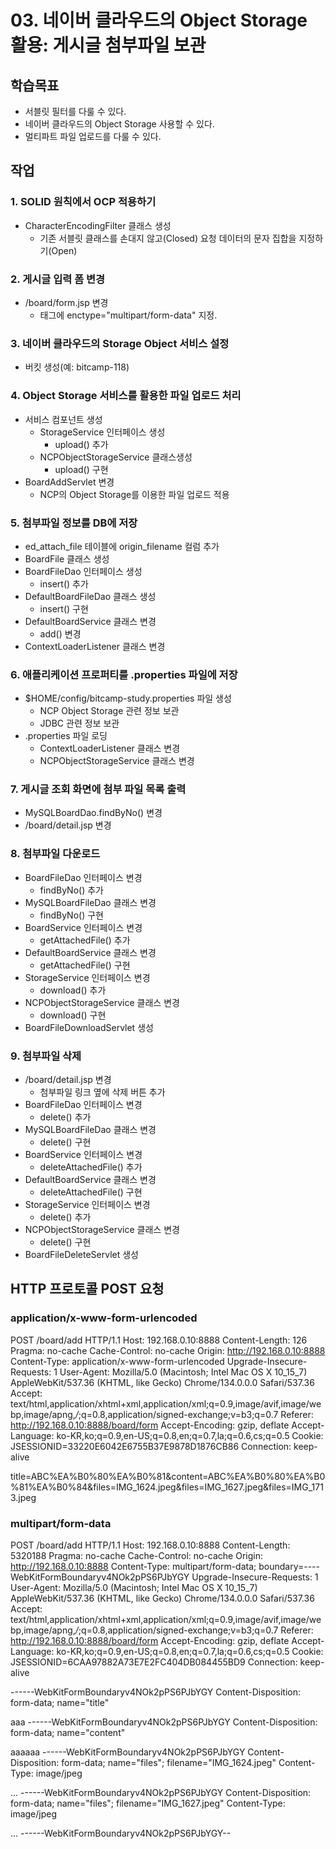 # 03. 네이버 클라우드의 Object Storage 활용: 게시글 첨부파일 보관

## 학습목표

- 서블릿 필터를 다룰 수 있다.
- 네이버 클라우드의 Object Storage 사용할 수 있다.
- 멀티파트 파일 업로드를 다룰 수 있다.

## 작업

### 1. SOLID 원칙에서 OCP 적용하기

- CharacterEncodingFilter 클래스 생성
  - 기존 서블릿 클래스를 손대지 않고(Closed) 요청 데이터의 문자 집합을 지정하기(Open)


### 2. 게시글 입력 폼 변경 

- /board/form.jsp 변경
  - <form> 태그에 enctype="multipart/form-data" 지정.

### 3. 네이버 클라우드의 Storage Object 서비스 설정

- 버킷 생성(예: bitcamp-118)
  
### 4. Object Storage 서비스를 활용한 파일 업로드 처리

- 서비스 컴포넌트 생성
  - StorageService 인터페이스 생성
    - upload() 추가
  - NCPObjectStorageService 클래스생성
    - upload() 구현
- BoardAddServlet 변경
  - NCP의 Object Storage를 이용한 파일 업로드 적용

### 5. 첨부파일 정보를 DB에 저장

- ed_attach_file 테이블에 origin_filename 컬럼 추가
- BoardFile 클래스 생성
- BoardFileDao 인터페이스 생성
  - insert() 추가
- DefaultBoardFileDao 클래스 생성
  - insert() 구현
- DefaultBoardService 클래스 변경
  - add() 변경
- ContextLoaderListener 클래스 변경

### 6. 애플리케이션 프로퍼티를 .properties 파일에 저장

- $HOME/config/bitcamp-study.properties 파일 생성
  - NCP Object Storage 관련 정보 보관
  - JDBC 관련 정보 보관
- .properties 파일 로딩 
  - ContextLoaderListener 클래스 변경
  - NCPObjectStorageService 클래스 변경

### 7. 게시글 조회 화면에 첨부 파일 목록 출력

- MySQLBoardDao.findByNo() 변경
- /board/detail.jsp 변경

### 8. 첨부파일 다운로드 

- BoardFileDao 인터페이스 변경
  - findByNo() 추가
- MySQLBoardFileDao 클래스 변경
  - findByNo() 구현
- BoardService 인터페이스 변경
  - getAttachedFile() 추가
- DefaultBoardService 클래스 변경
  - getAttachedFile() 구현
- StorageService 인터페이스 변경
  - download() 추가
- NCPObjectStorageService 클래스 변경
  - download() 구현
- BoardFileDownloadServlet 생성

### 9. 첨부파일 삭제

- /board/detail.jsp 변경
  - 첨부파일 링크 옆에 삭제 버튼 추가
- BoardFileDao 인터페이스 변경
  - delete() 추가
- MySQLBoardFileDao 클래스 변경
  - delete() 구현
- BoardService 인터페이스 변경
  - deleteAttachedFile() 추가
- DefaultBoardService 클래스 변경
  - deleteAttachedFile() 구현  
- StorageService 인터페이스 변경
  - delete() 추가
- NCPObjectStorageService 클래스 변경
  - delete() 구현
- BoardFileDeleteServlet 생성



## HTTP 프로토콜 POST 요청
### application/x-www-form-urlencoded
POST /board/add HTTP/1.1
Host: 192.168.0.10:8888
Content-Length: 126
Pragma: no-cache
Cache-Control: no-cache
Origin: http://192.168.0.10:8888
Content-Type: application/x-www-form-urlencoded
Upgrade-Insecure-Requests: 1
User-Agent: Mozilla/5.0 (Macintosh; Intel Mac OS X 10_15_7) AppleWebKit/537.36 (KHTML, like Gecko) Chrome/134.0.0.0 Safari/537.36
Accept: text/html,application/xhtml+xml,application/xml;q=0.9,image/avif,image/webp,image/apng,*/*;q=0.8,application/signed-exchange;v=b3;q=0.7
Referer: http://192.168.0.10:8888/board/form
Accept-Encoding: gzip, deflate
Accept-Language: ko-KR,ko;q=0.9,en-US;q=0.8,en;q=0.7,la;q=0.6,cs;q=0.5
Cookie: JSESSIONID=33220E6042E6755B37E9878D1876CB86
Connection: keep-alive

title=ABC%EA%B0%80%EA%B0%81&content=ABC%EA%B0%80%EA%B0%81%EA%B0%84&files=IMG_1624.jpeg&files=IMG_1627.jpeg&files=IMG_1713.jpeg

### multipart/form-data
POST /board/add HTTP/1.1
Host: 192.168.0.10:8888
Content-Length: 5320188
Pragma: no-cache
Cache-Control: no-cache
Origin: http://192.168.0.10:8888
Content-Type: multipart/form-data; boundary=----WebKitFormBoundaryv4NOk2pPS6PJbYGY
Upgrade-Insecure-Requests: 1
User-Agent: Mozilla/5.0 (Macintosh; Intel Mac OS X 10_15_7) AppleWebKit/537.36 (KHTML, like Gecko) Chrome/134.0.0.0 Safari/537.36
Accept: text/html,application/xhtml+xml,application/xml;q=0.9,image/avif,image/webp,image/apng,*/*;q=0.8,application/signed-exchange;v=b3;q=0.7
Referer: http://192.168.0.10:8888/board/form
Accept-Encoding: gzip, deflate
Accept-Language: ko-KR,ko;q=0.9,en-US;q=0.8,en;q=0.7,la;q=0.6,cs;q=0.5
Cookie: JSESSIONID=6CAA97882A73E7E2FC404DB084455BD9
Connection: keep-alive

------WebKitFormBoundaryv4NOk2pPS6PJbYGY
Content-Disposition: form-data; name="title"

aaa
------WebKitFormBoundaryv4NOk2pPS6PJbYGY
Content-Disposition: form-data; name="content"

aaaaaa
------WebKitFormBoundaryv4NOk2pPS6PJbYGY
Content-Disposition: form-data; name="files"; filename="IMG_1624.jpeg"
Content-Type: image/jpeg

...
------WebKitFormBoundaryv4NOk2pPS6PJbYGY
Content-Disposition: form-data; name="files"; filename="IMG_1627.jpeg"
Content-Type: image/jpeg

...
------WebKitFormBoundaryv4NOk2pPS6PJbYGY--